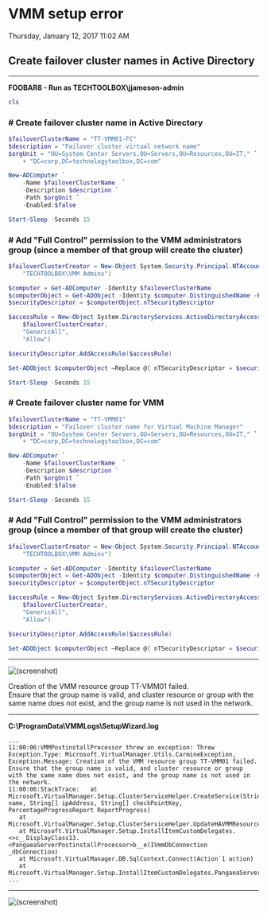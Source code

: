 ﻿# VMM setup error

Thursday, January 12, 2017
11:02 AM

## Create failover cluster names in Active Directory

---


**FOOBAR8 - Run as TECHTOOLBOX\\jjameson-admin**

```PowerShell
cls
```

### # Create failover cluster name in Active Directory

```PowerShell
$failoverClusterName = "TT-VMM01-FC"
$description = "Failover cluster virtual network name"
$orgUnit = "OU=System Center Servers,OU=Servers,OU=Resources,OU=IT," `
    + "DC=corp,DC=technologytoolbox,DC=com"

New-ADComputer `
    -Name $failoverClusterName  `
    -Description $description `
    -Path $orgUnit `
    -Enabled:$false

Start-Sleep -Seconds 15
```

### # Add "Full Control" permission to the VMM administrators group (since a member of that group will create the cluster)

```PowerShell
$failoverClusterCreator = New-Object System.Security.Principal.NTAccount(
    "TECHTOOLBOX\VMM Admins")

$computer = Get-ADComputer -Identity $failoverClusterName
$computerObject = Get-ADObject -Identity $computer.DistinguishedName -Properties *
$securityDescriptor = $computerObject.nTSecurityDescriptor

$accessRule = New-Object System.DirectoryServices.ActiveDirectoryAccessRule(
    $failoverClusterCreator,
    "GenericAll",
    "Allow")

$securityDescriptor.AddAccessRule($accessRule)

Set-ADObject $computerObject –Replace @{ nTSecurityDescriptor = $securityDescriptor }

Start-Sleep -Seconds 15
```

### # Create failover cluster name for VMM

```PowerShell
$failoverClusterName = "TT-VMM01"
$description = "Failover cluster name for Virtual Machine Manager"
$orgUnit = "OU=System Center Servers,OU=Servers,OU=Resources,OU=IT," `
    + "DC=corp,DC=technologytoolbox,DC=com"

New-ADComputer `
    -Name $failoverClusterName  `
    -Description $description `
    -Path $orgUnit `
    -Enabled:$false

Start-Sleep -Seconds 15
```

### # Add "Full Control" permission to the VMM administrators group (since a member of that group will create the cluster)

```PowerShell
$failoverClusterCreator = New-Object System.Security.Principal.NTAccount(
    "TECHTOOLBOX\VMM Admins")

$computer = Get-ADComputer -Identity $failoverClusterName
$computerObject = Get-ADObject -Identity $computer.DistinguishedName -Properties *
$securityDescriptor = $computerObject.nTSecurityDescriptor

$accessRule = New-Object System.DirectoryServices.ActiveDirectoryAccessRule(
    $failoverClusterCreator,
    "GenericAll",
    "Allow")

$securityDescriptor.AddAccessRule($accessRule)

Set-ADObject $computerObject –Replace @{ nTSecurityDescriptor = $securityDescriptor }
```

---


![(screenshot)](https://assets.technologytoolbox.com/screenshots/E2/B146BB04A55B61D96BE121AC1793F086D47B00E2.png)

Creation of the VMM resource group TT-VMM01 failed.\
Ensure that the group name is valid, and cluster resource or group with the same name does not exist, and the group name is not used in the network.

---


**C:\\ProgramData\\VMMLogs\\SetupWizard.log**

```Text
...
11:00:06:VMMPostinstallProcessor threw an exception: Threw Exception.Type: Microsoft.VirtualManager.Utils.CarmineException, Exception.Message: Creation of the VMM resource group TT-VMM01 failed.
Ensure that the group name is valid, and cluster resource or group with the same name does not exist, and the group name is not used in the network.
11:00:06:StackTrace:   at Microsoft.VirtualManager.Setup.ClusterServiceHelper.CreateService(String name, String[] ipAddress, String[] checkPointKey, PercentageProgressReport ReportProgress)
   at Microsoft.VirtualManager.Setup.ClusterServiceHelper.UpdateHAVMMResource()
   at Microsoft.VirtualManager.Setup.InstallItemCustomDelegates.<>c__DisplayClass13.<PangaeaServerPostinstallProcessor>b__e(IVmmDbConnection _dbConnection)
   at Microsoft.VirtualManager.DB.SqlContext.Connect(Action`1 action)
   at Microsoft.VirtualManager.Setup.InstallItemCustomDelegates.PangaeaServerPostinstallProcessor()
...
```

---


![(screenshot)](https://assets.technologytoolbox.com/screenshots/AB/3D6C42BFEBDA3559B8B016B61DC2D2141C2707AB.png)


